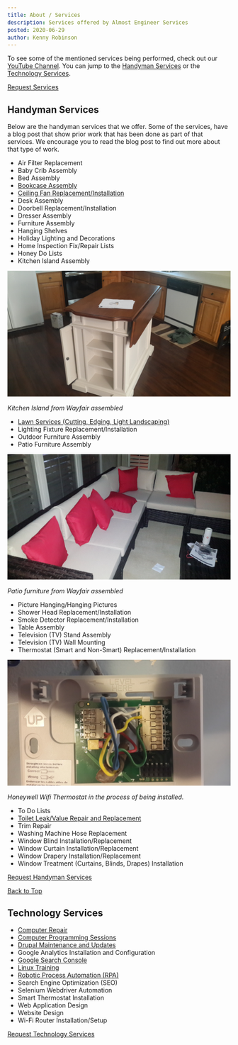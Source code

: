 ```yaml
---
title: About / Services
description: Services offered by Almost Engineer Services
posted: 2020-06-29
author: Kenny Robinson
---
```


To see some of the mentioned services being performed, check out our
<a href="https://www.youtube.com/channel/UC4HCouBLtXD1j1U_17aBqig?sub_confirmation=1"
    target="_blank">YouTube Channel</a>. You can jump to the [Handyman Services](#handyman-services)
or the [Technology Services](#technology-services).

<a class="btn btn-danger" role="button" href="/request">Request Services</a>

## Handyman Services

Below are the handyman services that we offer. Some of the services, have a blog post that show
prior work that has been done as part of that services. We encourage you to read the blog post
to find out more about that type of work.

* Air Filter Replacement
* Baby Crib Assembly
* Bed Assembly
* [Bookcase Assembly](/blog/2019.07.30-reinforce-bookcase-with-plywood)
* [Ceiling Fan Replacement/Installation](/blog/2020.07.12-ceiling-fan-installation-with-downrod)
* Desk Assembly
* Doorbell Replacement/Installation
* Dresser Assembly
* Furniture Assembly
* Hanging Shelves
* Holiday Lighting and Decorations
* Home Inspection Fix/Repair Lists
* Honey Do Lists
* Kitchen Island Assembly

![Kitchen Island from Wayfair assembled](/images/kitchenisland.jpg)

*Kitchen Island from Wayfair assembled*

* [Lawn Services (Cutting, Edging, Light Landscaping)](/blog/2020.07.21-front-yard-landscaping)
* Lighting Fixture Replacement/Installation
* Outdoor Furniture Assembly
* Patio Furniture Assembly

![Patio furniture from Wayfair assembled](/images/patiofurniture.jpg)

*Patio furniture from Wayfair assembled*

* Picture Hanging/Hanging Pictures
* Shower Head Replacement/Installation
* Smoke Detector Replacement/Installation
* Table Assembly
* Television (TV) Stand Assembly
* Television (TV) Wall Mounting
* Thermostat (Smart and Non-Smart) Replacement/Installation

![Honeywell Wifi Thermostat in the process of being installed.](/images/thermostat.jpg)

*Honeywell Wifi Thermostat in the process of being installed.*

* To Do Lists
* [Toilet Leak/Value Repair and Replacement](/blog/2018.07.21-how-to-replace-toilet-gasket-and-bolts/)
* Trim Repair
* Washing Machine Hose Replacement
* Window Blind Installation/Replacement
* Window Curtain Installation/Replacement
* Window Drapery Installation/Replacement
* Window Treatment (Curtains, Blinds, Drapes) Installation

<a class="btn btn-danger" role="button" href="/request">Request Handyman Services</a>

[Back to Top](#top)

## Technology Services

* [Computer Repair](/blog/2018.06.19-replace-optical-drive-in-pc/)
* <a href="https://www.youtube.com/watch?v=fg9AgEkuy9o" target="_blank">Computer Programming Sessions</a>
* <a href="https://www.youtube.com/watch?v=DjtIx1my2eE" target="_blank">Drupal Maintenance and Updates</a>
* Google Analytics Installation and Configuration
* [Google Search Console](/blog/2020.01.21-google-search-console-reports-500-errors/)
* [Linux Training](/blog/2020.03.01-linux-training-session/)
* <a href="https://www.youtube.com/watch?v=0cQ2bpKiO-c" target="_blank">Robotic Process Automation (RPA)</a>
* Search Engine Optimization (SEO)
* Selenium Webdriver Automation
* Smart Thermostat Installation
* Web Application Design
* Website Design
* Wi-Fi Router Installation/Setup

<a class="btn btn-danger" role="button" href="/request">Request Technology Services</a>
